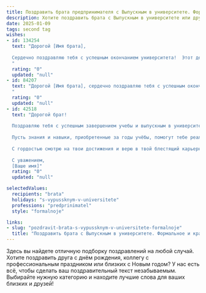 ```yaml
---
title: Поздравить брата предпринимателя с Выпускным в университете. Формальное и красивое
description: Хотите поздравить брата с Выпускным в университете или другим праздником? Наш ИИ создаст незабываемое поздравление, а вы обязательно выделитесь среди других.  
date: 2025-01-09
tags: second tag
wishes:
- id: 134254
  text: "Дорогой [Имя брата],
  
  Сердечно поздравляю тебя с успешным окончанием университета!  Этот день знаменует собой не только завершение важного этапа твоей жизни, но и начало нового пути, полного возможностей и свершений.  Твой выбор профессии предпринимателя — это свидетельство твоей целеустремленности, смелости и  настойчивости.  Уверен, что ты добьешься больших успехов на этом пути. Желаю тебе крепкого здоровья, вдохновения,  мудрости в принятии решений и  неиссякаемой энергии для реализации всех твоих амбициозных планов.  Пусть удача всегда сопутствует тебе!
  "
  rating: "0"
  updated: "null"
- id: 84207
  text: "Дорогой [Имя брата], сердечно поздравляю тебя с успешным окончанием университета!  Этот день знаменует собой не только завершение важного этапа в твоей жизни, но и начало блестящей карьеры предпринимателя. Желаю тебе неустанной энергии, вдохновения, мудрости в принятии решений и, конечно же, невероятных успехов в твоих начинаниях. Пусть твой путь будет полон ярких достижений и заслуженного признания!
  "
  rating: "0"
  updated: "null"
- id: 42518
  text: "Дорогой брат!
  
  Поздравляю тебя с успешным завершением учебы и выпускным в университете! Этот важный момент — закономерный итог твоих усилий, труда и целеустремленности. Теперь ты становишься на путь профессиональной деятельности в роли предпринимателя, и я уверен, что тебя ждут великие свершения.
  
  Пусть знания и навыки, приобретенные за годы учёбы, помогут тебе реализовать все задуманные идеи и проекты. Желаю крепкого здоровья, удачи и упорства в достижении поставленных целей. По мере продвижения вперёд не забывай, что настоящие победы — это результат не только твоего труда, но и настойчивости.
  
  С гордостью смотрю на твои достижения и верю в твой блестящий карьерный путь. Поздравляю!
  
  С уважением,
  [Ваше имя]"
  rating: "0"
  updated: "null"

selectedValues:
  recipients: "brata"
  holidays: "s-vypussknym-v-universitete"
  professions: "predprinimatel"
  style: "formalnoje"

links:
- slug: "pozdravit-brata-s-vypussknym-v-universitete-formalnoje"
  title: "Поздравить брата с Выпускным в университете. Формальное и красивое"
---
```


Здесь вы найдете отличную подборку поздравлений на любой случай.
Хотите поздравить друга с днём рождения, коллегу с профессиональным праздником или близких с Новым годом? У нас есть всё, чтобы сделать ваш поздравительный текст незабываемым. Выбирайте нужную категорию и находите лучшие слова для ваших близких и друзей!
